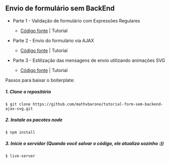 ## Envio de formulário sem BackEnd


- Parte 1 - Validação de formulário com Expressões Regulares
  - [Código fonte](http://matheusbarone.com/tutorial-form-sem-backend-ajax-svg/parte-1/) | Tutorial
  
- Parte 2 - Envio do formulário via AJAX
  - [Código fonte](http://matheusbarone.com/tutorial-form-sem-backend-ajax-svg/parte-2/) | Tutorial
  
- Parte 3 - Estilização das mensagens de envio utilizando animações SVG
  - [Código fonte](http://matheusbarone.com/tutorial-form-sem-backend-ajax-svg/parte-3/) | Tutorial
  


Passos para baixar o boiterplate:

##### 1. Clone o repositório

```
$ git clone https://github.com/mathvbarone/tutorial-form-sem-backend-ajax-svg.git
```

##### 2. Instale os pacotes node

```
$ npm install
```

##### 3. Inicie o servidor (Quando você salvar o código, ele atualiza sozinho :))

```
$ live-server
```
